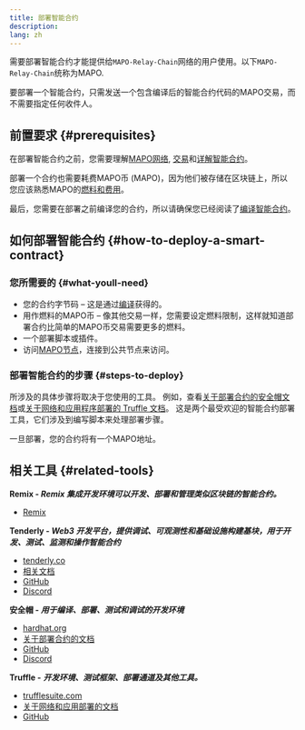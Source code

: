 ```yaml
---
title: 部署智能合约
description:
lang: zh
---
```


需要部署智能合约才能提供给`MAPO-Relay-Chain`网络的用户使用。以下`MAPO-Relay-Chain`统称为MAPO.

要部署一个智能合约，只需发送一个包含编译后的智能合约代码的MAPO交易，而不需要指定任何收件人。

## 前置要求 {#prerequisites}

在部署智能合约之前，您需要理解[MAPO网络](/docs/base/mapo-relay-chain/index.md), [交易](/docs/base/transactions/index.md)和[详解智能合约](/docs/mapo-stack/compatible-evm/anatomy.md)。

部署一个合约也需要耗费MAPO币 (MAPO)，因为他们被存储在区块链上，所以您应该熟悉MAPO的[燃料和费用](/docs/base/gas/index.md)。

最后，您需要在部署之前编译您的合约，所以请确保您已经阅读了[编译智能合约](/docs/mapo-stack/compatible-evm/compile.md)。

## 如何部署智能合约 {#how-to-deploy-a-smart-contract}

### 您所需要的 {#what-youll-need}

- 您的合约字节码 – 这是通过[编译](/docs/mapo-stack/compatible-evm/compile.md)获得的。
- 用作燃料的MAPO币 – 像其他交易一样，您需要设定燃料限制，这样就知道部署合约比简单的MAPO币交易需要更多的燃料。
- 一个部署脚本或插件。
- 访问[MAPO节点](/docs/base/mapo-relay-chain/public-service.md)，连接到公共节点来访问。

### 部署智能合约的步骤 {#steps-to-deploy}

所涉及的具体步骤将取决于您使用的工具。 例如，查看[关于部署合约的安全帽文档](https://hardhat.org/guides/deploying.html)或[关于网络和应用程序部署的 Truffle 文档](https://www.trufflesuite.com/docs/truffle/advanced/networks-and-app-deployment)。 这是两个最受欢迎的智能合约部署工具，它们涉及到编写脚本来处理部署步骤。

一旦部署，您的合约将有一个MAPO地址。

## 相关工具 {#related-tools}

**Remix - _Remix 集成开发环境可以开发、部署和管理类似区块链的智能合约。_**

- [Remix](https://remix.ethereum.org)

**Tenderly - _Web3 开发平台，提供调试、可观测性和基础设施构建基块，用于开发、测试、监测和操作智能合约_**

- [tenderly.co](https://tenderly.co/)
- [相关文档](https://docs.tenderly.co/)
- [GitHub](https://github.com/Tenderly)
- [Discord](https://discord.gg/eCWjuvt)

**安全帽 - _用于编译、部署、测试和调试的开发环境_**

- [hardhat.org](https://hardhat.org/getting-started/)
- [关于部署合约的文档](https://hardhat.org/guides/deploying.html)
- [GitHub](https://github.com/nomiclabs/hardhat)
- [Discord](https://discord.com/invite/TETZs2KK4k)

**Truffle -** **_开发环境、测试框架、部署通道及其他工具。_**

- [trufflesuite.com](https://www.trufflesuite.com/)
- [关于网络和应用部署的文档](https://www.trufflesuite.com/docs/truffle/advanced/networks-and-app-deployment)
- [GitHub](https://github.com/trufflesuite/truffle)
